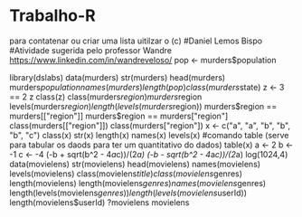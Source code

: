 # Trabalho-R

para contatenar ou criar uma lista uitilzar o (c)
#Daniel Lemos Bispo 
#Atividade sugerida pelo professor Wandre https://www.linkedin.com/in/wandreveloso/
pop <- murders$population

library(dslabs)
data(murders)
str(murders)
head(murders)
murders$population
names(murders)
length(pop)
class(murders$state)
z <- 3 == 2
z
class(z)
class(murders$region)
murders$region
levels(murders$region)
length(levels(murders$region))
murders$region == murders[["region"]]
murders$region == murders["region"]
class(murders[["region"]])
class(murders["region"])
x <- c("a", "a", "b", "b", "b", "c")
class(x)
str(x)
length(x)
names(x)
levels(x)
#comando table (serve para tabular os daods para ter um quantitativo do dados)
table(x)
a <- 2
b <- -1
c <- -4
(-b + sqrt(b^2 - 4*a*c))/(2*a)
(-b - sqrt(b^2 - 4*a*c))/(2*a)
log(1024,4)
data(movielens)
str(movielens)
head(movielens)
names(movielens)
levels(movielens)
class(movielens$title)
class(movielens$genres)
length(movielens)
length(movielens$genres)
names(movielens$genres)
length(levels(movielens$genres))
length(levels(movielens$userId))       
length(movielens$userId)
?movielens
movielens
